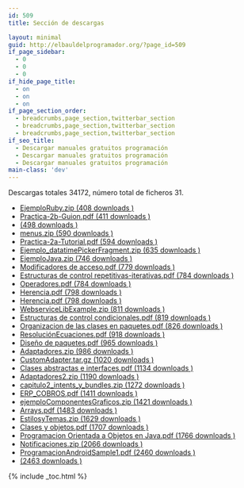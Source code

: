 ```yaml
---
id: 509
title: Sección de descargas

layout: minimal
guid: http://elbauldelprogramador.org/?page_id=509
if_page_sidebar:
  - 0
  - 0
  - 0
if_hide_page_title:
  - on
  - on
  - on
if_page_section_order:
  - breadcrumbs,page_section,twitterbar_section
  - breadcrumbs,page_section,twitterbar_section
  - breadcrumbs,page_section,twitterbar_section
if_seo_title:
  - Descargar manuales gratuitos programación
  - Descargar manuales gratuitos programación
  - Descargar manuales gratuitos programación
main-class: 'dev'
---
```

Descargas totales 34172, número total de ficheros 31.

<div class='wi-list list-hash'>
  <ul>
    <li>
      <a class="download-link filetype-icon filetype-zip"
   title="" href="https://elbauldelprogramador.com/ejemplo-pdoo-ruby/" rel="nofollow"> EjemploRuby.zip (408 downloads ) </a>
    </li>
    <li>
      <a class="download-link filetype-icon filetype-pdf"
   title="" href="https://elbauldelprogramador.com/practica-2b-guion/" rel="nofollow"> Practica-2b-Guion.pdf (411 downloads ) </a>
    </li>
    <li>
      <a class="download-link filetype-icon filetype-"
   title="" href="https://elbauldelprogramador.com/practica-3-bomba-digital-desensambladores/" rel="nofollow"> (498 downloads ) </a>
    </li>
    <li>
      <a class="download-link filetype-icon filetype-zip"
   title="" href="https://elbauldelprogramador.com/" rel="nofollow"> menus.zip (590 downloads ) </a>
    </li>
    <li>
      <a class="download-link filetype-icon filetype-pdf"
   title="" href="https://elbauldelprogramador.com/practica-2a-tutorial/" rel="nofollow"> Practica-2a-Tutorial.pdf (594 downloads ) </a>
    </li>
    <li>
      <a class="download-link filetype-icon filetype-zip"
   title="" href="https://elbauldelprogramador.com/ejemplo-compatibilidad-dialogfragment/" rel="nofollow"> Ejemplo_datatimePickerFragment.zip (635 downloads ) </a>
    </li>
    <li>
      <a class="download-link filetype-icon filetype-zip"
   title="" href="https://elbauldelprogramador.com/ejemplo-pdoo-java/" rel="nofollow"> EjemploJava.zip (746 downloads ) </a>
    </li>
    <li>
      <a class="download-link filetype-icon filetype-pdf"
   title="" href="https://elbauldelprogramador.com/modificadores-de-acceso/" rel="nofollow"> Modificadores de acceso.pdf (779 downloads ) </a>
    </li>
    <li>
      <a class="download-link filetype-icon filetype-pdf"
   title="" href="https://elbauldelprogramador.com/estructuras-de-control-repetitivas-iterativas/" rel="nofollow"> Estructuras de control repetitivas-iterativas.pdf (784 downloads ) </a>
    </li>
    <li>
      <a class="download-link filetype-icon filetype-pdf"
   title="" href="https://elbauldelprogramador.com/" rel="nofollow"> Operadores.pdf (784 downloads ) </a>
    </li>
    <li>
      <a class="download-link filetype-icon filetype-pdf"
   title="" href="https://elbauldelprogramador.com/" rel="nofollow"> Herencia.pdf (798 downloads ) </a>
    </li>
    <li>
      <a class="download-link filetype-icon filetype-pdf"
   title="" href="https://elbauldelprogramador.com/herencia-2/" rel="nofollow"> Herencia.pdf (798 downloads ) </a>
    </li>
    <li>
      <a class="download-link filetype-icon filetype-zip"
   title="Version 0.1" href="https://elbauldelprogramador.com/" rel="nofollow"> WebserviceLibExample.zip (811 downloads ) </a>
    </li>
    <li>
      <a class="download-link filetype-icon filetype-pdf"
   title="" href="https://elbauldelprogramador.com/estructuras-de-control-condicionales/" rel="nofollow"> Estructuras de control condicionales.pdf (819 downloads ) </a>
    </li>
    <li>
      <a class="download-link filetype-icon filetype-pdf"
   title="" href="https://elbauldelprogramador.com/organizacion-de-las-clases-en-paquetes/" rel="nofollow"> Organizacion de las clases en paquetes.pdf (826 downloads ) </a>
    </li>
    <li>
      <a class="download-link filetype-icon filetype-pdf"
   title="Version 1" href="https://elbauldelprogramador.com/resolucion-de-ecuaciones-lineales-con-dos-incognitas/" rel="nofollow"> ResoluciónEcuaciones.pdf (918 downloads ) </a>
    </li>
    <li>
      <a class="download-link filetype-icon filetype-pdf"
   title="" href="https://elbauldelprogramador.com/diseno-de-paquetes-de-paquetes/" rel="nofollow"> Diseño de paquetes.pdf (965 downloads ) </a>
    </li>
    <li>
      <a class="download-link filetype-icon filetype-zip"
   title="" href="https://elbauldelprogramador.com/interfaz-grafica-adapters-i/" rel="nofollow"> Adaptadores.zip (986 downloads ) </a>
    </li>
    <li>
      <a class="download-link filetype-icon filetype-gz"
   title="Version 1" href="https://elbauldelprogramador.com/" rel="nofollow"> CustomAdapter.tar.gz (1020 downloads ) </a>
    </li>
    <li>
      <a class="download-link filetype-icon filetype-pdf"
   title="" href="https://elbauldelprogramador.com/clases-abstractas-e-interfaces/" rel="nofollow"> Clases abstractas e interfaces.pdf (1134 downloads ) </a>
    </li>
    <li>
      <a class="download-link filetype-icon filetype-zip"
   title="" href="https://elbauldelprogramador.com/interfaz-grafica-adapters-ii/" rel="nofollow"> Adaptadores2.zip (1190 downloads ) </a>
    </li>
    <li>
      <a class="download-link filetype-icon filetype-zip"
   title="" href="https://elbauldelprogramador.com/capitulo2-intents-y-bundles/" rel="nofollow"> capitulo2_intents_y_bundles.zip (1272 downloads ) </a>
    </li>
    <li>
      <a class="download-link filetype-icon filetype-pdf"
   title="" href="https://elbauldelprogramador.com/erp-cobros/" rel="nofollow"> ERP_COBROS.pdf (1411 downloads ) </a>
    </li>
    <li>
      <a class="download-link filetype-icon filetype-zip"
   title="" href="https://elbauldelprogramador.com/" rel="nofollow"> ejemploComponentesGraficos.zip (1421 downloads ) </a>
    </li>
    <li>
      <a class="download-link filetype-icon filetype-pdf"
   title="" href="https://elbauldelprogramador.com/" rel="nofollow"> Arrays.pdf (1483 downloads ) </a>
    </li>
    <li>
      <a class="download-link filetype-icon filetype-zip"
   title="" href="https://elbauldelprogramador.com/" rel="nofollow"> EstilosyTemas.zip (1629 downloads ) </a>
    </li>
    <li>
      <a class="download-link filetype-icon filetype-pdf"
   title="" href="https://elbauldelprogramador.com/clases-y-objetos/" rel="nofollow"> Clases y objetos.pdf (1707 downloads ) </a>
    </li>
    <li>
      <a class="download-link filetype-icon filetype-pdf"
   title="" href="https://elbauldelprogramador.com/programacion-orientada-a-objetos-en-java/" rel="nofollow"> Programacion Orientada a Objetos en Java.pdf (1766 downloads ) </a>
    </li>
    <li>
      <a class="download-link filetype-icon filetype-zip"
   title="" href="https://elbauldelprogramador.com/" rel="nofollow"> Notificaciones.zip (2066 downloads ) </a>
    </li>
    <li>
      <a class="download-link filetype-icon filetype-pdf"
   title="" href="https://elbauldelprogramador.com/primer-capitulo-programacion-android/" rel="nofollow"> ProgramacionAndroidSample1.pdf (2460 downloads ) </a>
    </li>
    <li>
      <a class="download-link filetype-icon filetype-"
   title="" href="https://elbauldelprogramador.com/indice-y-capitulo-1-curso-programacion-android/" rel="nofollow"> (2463 downloads ) </a>
    </li>
  </ul>
</div>



{% include _toc.html %}
